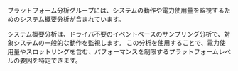 プラットフォーム分析グループには、システムの動作や電力使用量を監視するためのシステム概要分析が含まれています。

システム概要分析は、ドライバ不要のイベントベースのサンプリング分析で、対象システムの一般的な動作を監視します。
この分析を使用することで、電力使用量やスロットリングを含む、パフォーマンスを制限するプラットフォームレベルの要因を特定できます。
